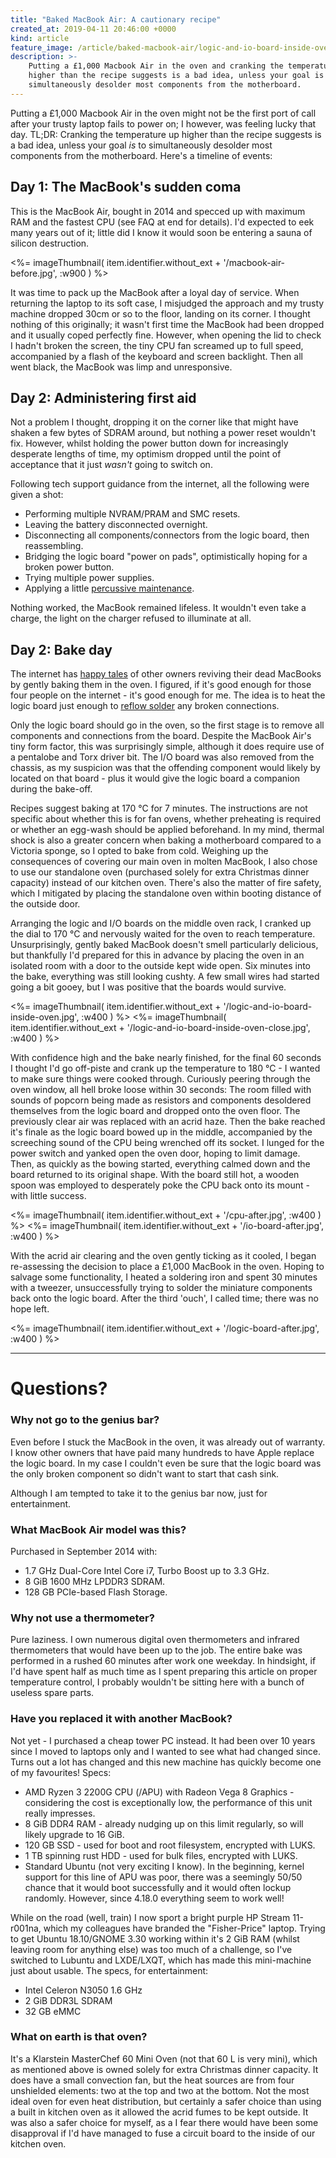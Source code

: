 ```yaml
---
title: "Baked MacBook Air: A cautionary recipe"
created_at: 2019-04-11 20:46:00 +0000
kind: article
feature_image: /article/baked-macbook-air/logic-and-io-board-inside-oven.jpg
description: >-
    Putting a £1,000 Macbook Air in the oven and cranking the temperature up
    higher than the recipe suggests is a bad idea, unless your goal is to
    simultaneously desolder most components from the motherboard.
---
```


Putting a £1,000 Macbook Air in the oven might not be the first port of call
after your trusty laptop fails to power on; I however, was feeling lucky that
day. TL;DR: Cranking the temperature up higher than the recipe suggests is a
bad idea, unless your goal _is_ to simultaneously desolder most components from
the motherboard. Here's a timeline of events:

## Day 1: The MacBook's sudden coma
This is the MacBook Air, bought in 2014 and specced up with maximum RAM and the
fastest CPU (see FAQ at end for details). I'd expected to eek many years out of
it; little did I know it would soon be entering a sauna of silicon destruction.

<div class='gallery'>
<%=
imageThumbnail(
    item.identifier.without_ext +
    '/macbook-air-before.jpg',
    :w900
)
%>
</div>

It was time to pack up the MacBook after a loyal day of service. When returning
the laptop to its soft case, I misjudged the approach and my trusty machine
dropped 30cm or so to the floor, landing on its corner. I thought nothing of
this originally; it wasn't first time the MacBook had been dropped and it
usually coped perfectly fine. However, when opening the lid to check I hadn't
broken the screen, the tiny CPU fan screamed up to full speed, accompanied by a
flash of the keyboard and screen backlight. Then all went black, the MacBook
was limp and unresponsive.

## Day 2: Administering first aid
Not a problem I thought, dropping it on the corner like that might have shaken
a few bytes of SDRAM around, but nothing a power reset wouldn't fix. However,
whilst holding the power button down for increasingly desperate lengths of
time, my optimism dropped until the point of acceptance that it just _wasn't_
going to switch on.

Following tech support guidance from the internet, all the following were given
a shot:

 * Performing multiple NVRAM/PRAM and SMC resets.
 * Leaving the battery disconnected overnight.
 * Disconnecting all components/connectors from the logic board, then
   reassembling.
 * Bridging the logic board "power on pads", optimistically hoping for a broken
   power button.
 * Trying multiple power supplies.
 * Applying a little [percussive maintenance](https://en.wiktionary.org/wiki/percussive_maintenance).

Nothing worked, the MacBook remained lifeless. It wouldn't even take a charge,
the light on the charger refused to illuminate at all.


## Day 2: Bake day
The internet has [happy
tales](http://ales.io/2014/03/09/how-to-bake-a-mac.html) of other owners
reviving their dead MacBooks by gently baking them in the oven. I figured, if
it's good enough for those four people on the internet - it's good enough for
me. The idea is to heat the logic board just enough to [reflow
solder](https://en.wikipedia.org/wiki/Reflow_soldering) any broken connections.

Only the logic board should go in the oven, so the first stage is to remove all
components and connections from the board. Despite the MacBook Air's tiny form
factor, this was surprisingly simple, although it does require use of a
pentalobe and Torx driver bit. The I/O board was also removed from the chassis,
as my suspicion was that the offending component would likely by located on
that board - plus it would give the logic board a companion during the
bake-off.

Recipes suggest baking at 170 °C for 7 minutes. The instructions are not
specific about whether this is for fan ovens, whether preheating is required or
whether an egg-wash should be applied beforehand. In my mind, thermal shock is
also a greater concern when baking a motherboard compared to a Victoria sponge,
so I opted to bake from cold. Weighing up the consequences of covering our main
oven in molten MacBook, I also chose to use our standalone oven (purchased
solely for extra Christmas dinner capacity) instead of our kitchen oven.
There's also the matter of fire safety, which I mitigated by placing the
standalone oven within booting distance of the outside door.

Arranging the logic and I/O boards on the middle oven rack, I cranked up the
dial to 170 °C and nervously waited for the oven to reach temperature.
Unsurprisingly, gently baked MacBook doesn't smell particularly delicious, but
thankfully I'd prepared for this in advance by placing the oven in an isolated
room with a door to the outside kept wide open. Six minutes into the bake,
everything was still looking cushty. A few small wires had started going a bit
gooey, but I was positive that the boards would survive.


<div class='gallery'>
<%=
imageThumbnail(
    item.identifier.without_ext +
    '/logic-and-io-board-inside-oven.jpg',
    :w400
)
%>
<%=
imageThumbnail(
    item.identifier.without_ext +
    '/logic-and-io-board-inside-oven-close.jpg',
    :w400
)
%>
</div>

With confidence high and the bake nearly finished, for the final 60 seconds I
thought I'd go off-piste and crank up the temperature to 180 °C - I wanted to
make sure things were cooked through. Curiously peering through the oven
window, all hell broke loose within 30 seconds: The room filled with sounds of
popcorn being made as resistors and components desoldered themselves from the
logic board and dropped onto the oven floor. The previously clear air was
replaced with an acrid haze. Then the bake reached it's finale as the logic
board bowed up in the middle, accompanied by the screeching sound of the CPU
being wrenched off its socket. I lunged for the power switch and yanked open
the oven door, hoping to limit damage. Then, as quickly as the bowing started,
everything calmed down and the board returned to its original shape. With the
board still hot, a wooden spoon was employed to desperately poke the CPU back
onto its mount - with little success.

<div class='gallery'>
<%=
imageThumbnail(
    item.identifier.without_ext +
    '/cpu-after.jpg',
    :w400
)
%>
<%=
imageThumbnail(
    item.identifier.without_ext +
    '/io-board-after.jpg',
    :w400
)
%>
</div>

With the acrid air clearing and the oven gently ticking as it cooled, I began
re-assessing the decision to place a £1,000 MacBook in the oven.  Hoping to
salvage some functionality, I heated a soldering iron and spent 30 minutes with
a tweezer, unsuccessfully trying to solder the miniature components back onto
the logic board. After the third 'ouch', I called time; there was no hope left.

<div class='gallery'>
<%=
imageThumbnail(
    item.identifier.without_ext +
    '/logic-board-after.jpg',
    :w400
)
%>
</div>

-----

# Questions?

### Why not go to the genius bar?
Even before I stuck the MacBook in the oven, it was already out of warranty. I
know other owners that have paid many hundreds to have Apple replace the logic
board. In my case I couldn't even be sure that the logic board was the only
broken component so didn't want to start that cash sink.

Although I am tempted to take it to the genius bar now, just for entertainment.


### What MacBook Air model was this?
Purchased in September 2014 with:

 * 1.7 GHz Dual-Core Intel Core i7, Turbo Boost up to 3.3 GHz.
 * 8 GiB 1600 MHz LPDDR3 SDRAM.
 * 128 GB PCIe-based Flash Storage.


### Why not use a thermometer?
Pure laziness. I own numerous digital oven thermometers and infrared
thermometers that would have been up to the job. The entire bake was performed
in a rushed 60 minutes after work one weekday. In hindsight, if I'd have spent
half as much time as I spent preparing this article on proper temperature
control, I probably wouldn't be sitting here with a bunch of useless spare
parts.


### Have you replaced it with another MacBook?
Not yet - I purchased a cheap tower PC instead. It had been over 10 years since
I moved to laptops only and I wanted to see what had changed since. Turns out a
lot has changed and this new machine has quickly become one of my favourites!
Specs:

 * AMD Ryzen 3 2200G CPU (/APU) with Radeon Vega 8 Graphics - considering the
   cost is exceptionally low, the performance of this unit really impresses.
 * 8 GiB DDR4 RAM - already nudging up on this limit regularly, so will likely
   upgrade to 16 GiB.
 * 120 GB SSD - used for boot and root filesystem, encrypted with LUKS.
 * 1 TB spinning rust HDD - used for bulk files, encrypted with LUKS.
 * Standard Ubuntu (not very exciting I know). In the beginning, kernel support
   for this line of APU was poor, there was a seemingly 50/50 chance that it
   would boot successfully and it would often lockup randomly. However, since
   4.18.0 everything seem to work well!

While on the road (well, train) I now sport a bright purple HP Stream
11-r001na, which my colleagues have branded the "Fisher-Price" laptop. Trying
to get Ubuntu 18.10/GNOME 3.30 working within it's 2 GiB RAM (whilst leaving
room for anything else) was too much of a challenge, so I've switched to
Lubuntu and LXDE/LXQT, which has made this mini-machine just about usable. The
specs, for entertainment:

 * Intel Celeron N3050 1.6 GHz
 * 2 GiB DDR3L SDRAM
 * 32 GB eMMC


### What on earth is that oven?
It's a Klarstein MasterChef 60 Mini Oven (not that 60 L is very mini), which as
mentioned above is owned solely for extra Christmas dinner capacity. It does
have a small convection fan, but the heat sources are from four unshielded
elements: two at the top and two at the bottom. Not the most ideal oven for
even heat distribution, but certainly a safer choice than using a built in
kitchen oven as it allowed the acrid fumes to be kept outside. It was also a
safer choice for myself, as a I fear there would have been some disapproval if
I'd have managed to fuse a circuit board to the inside of our kitchen oven.
